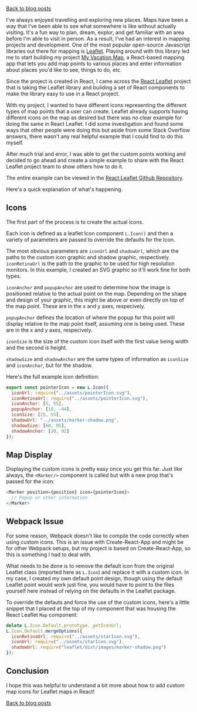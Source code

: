 [Back to blog posts](../blog.html)

I've always enjoyed travelling and exploring new places. Maps have been a way that I've been able to see what somewhere is like without actually visiting. It's a fun way to plan, dream, explor, and get familiar with an area before I'm able to visit in person. As a result, I've had an interest in mapping projects and development. One of the most popular open-source Javascript libraries out there for mapping is [Leaflet](https://leafletjs.com/). Playing around with this library led me to start building my project [My Vacation Map](https://myvacationmap.com), a React-based mapping app that lets you add map points to various places and enter information about places you'd like to see, things to do, etc.

Since the project is created in React, I came across the [React Leaflet](https://react-leaflet.js.org/) project that is taking the Leaflet library and building a set of React components to make the library easy to use in a React project.

With my project, I wanted to have different icons representing the different types of map points that a user can create. Leaflet already supports having different icons on the map as desired but there was no clear example for doing the same in React Leaflet. I did some investigation and found some ways that other people were doing this but aside from some Stack Overflow answers, there wasn't any real helpful example that I could find to do this myself.

After much trial and error, I was able to get the custom points working and decided to go ahead and create a simple example to share with the React Leaflet project team to show others how to do it.

The entire example can be viewed in the [React Leaflet Github Repository](https://github.com/PaulLeCam/react-leaflet/blob/master/example/components/custom-icons.js).

Here's a quick explanation of what's happening.

## Icons

The first part of the process is to create the actual icons.

Each icon is defined as a leaflet Icon component `L.Icon()` and then a variety of parameters are passed to override the defaults for the Icon.

The most obvious parameters are `iconUrl` and `shadowUrl`, which are the paths to the custom icon graphic and shadow graphic, respectively. `iconRetinaUrl` is the path to the graphic to be used for high resolution monitors. In this example, I created an SVG graphic so it'll work fine for both types.

`iconAnchor` and `popupAnchor` are used to determine how the image is positioned relative to the actual point on the map. Depending on the shape and design of your graphic, this might be above or even directly on top of the map point. These are in the x and y axes, respecively.

`popupAnchor` defines the location of where the popup for this point will display relative to the map point itself, assuming one is being used. These are in the x and y axes, respecively.

`iconSize` is the size of the custom icon itself with the first value being width and the second is height.

`shadowSize` and `shadowAnchor` are the same types of information as `iconSize` and `iconAnchor`, but for the shadow.

Here's the full example icon definition:

```javascript
export const pointerIcon = new L.Icon({
  iconUrl: require("../assets/pointerIcon.svg"),
  iconRetinaUrl: require("../assets/pointerIcon.svg"),
  iconAnchor: [5, 55],
  popupAnchor: [10, -44],
  iconSize: [25, 55],
  shadowUrl: "../assets/marker-shadow.png",
  shadowSize: [68, 95],
  shadowAnchor: [20, 92]
});
```

## Map Display

Displaying the custom icons is pretty easy once you get this far. Just like always, the `<Marker/>` component is called but with a new prop that's passed for the icon:

```javascript
<Marker position={position} icon={pointerIcon}>
  // Popup or other information
</Marker>
```

## Webpack Issue

For some reason, Webpack doesn't like to compile the code correctly when using custom icons. This is an issue with Create-React-App and might be for other Webpack setups, but my project is based on Create-React-App, so this is something I had to deal with.

What needs to be done is to remove the default icon from the original Leaflet class (imported here as `L.Icon`) and replace it with a custom icon. In my case, I created my own default point design, though using the default Leaflet point would work just fine, you would have to point to the files yourself here instead of relying on the defaults in the Leaflet package.

To override the defauts and force the use of the custom icons, here's a little snippet that I placed at the top of my component that was housing the React Leaflet `Map` component:

```javascript
delete L.Icon.Default.prototype._getIconUrl;
L.Icon.Default.mergeOptions({
  iconRetinaUrl: require("../assets/starIcon.svg"),
  iconUrl: require("../assets/starIcon.svg"),
  shadowUrl: require("leaflet/dist/images/marker-shadow.png")
});
```

## Conclusion

I hope this was helpful to understand a bit more about how to add custom map icons for Leaflet maps in React!

[Back to blog posts](../blog.html)
